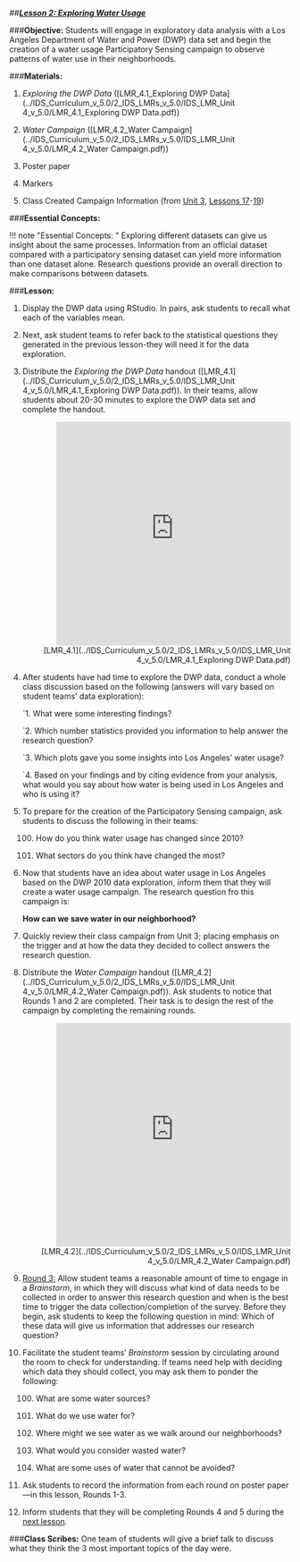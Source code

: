 ##***<u>Lesson 2: Exploring Water Usage</u>***

###**Objective:**
Students will engage in exploratory data analysis with a Los Angeles Department of Water and Power
(DWP) data set and begin the creation of a water usage Participatory Sensing campaign to observe
patterns of water use in their neighborhoods.

###**Materials:**
1. *Exploring the DWP Data* ([LMR_4.1_Exploring DWP Data](../IDS_Curriculum_v_5.0/2_IDS_LMRs_v_5.0/IDS_LMR_Unit 4_v_5.0/LMR_4.1_Exploring DWP Data.pdf))

2. *Water Campaign* ([LMR_4.2_Water Campaign](../IDS_Curriculum_v_5.0/2_IDS_LMRs_v_5.0/IDS_LMR_Unit 4_v_5.0/LMR_4.2_Water Campaign.pdf))

3. Poster paper

4. Markers

5. Class Created Campaign Information (from [Unit 3](../unit3/overview.md), [Lessons 17](../unit3/lesson17.md)-[19](../unit3/lesson19.md))

###**Essential Concepts:**

!!! note "Essential Concepts: " 
    Exploring different datasets can give us insight about the same processes. Information
    from an official dataset compared with a participatory sensing dataset can yield more information than one
    dataset alone. Research questions provide an overall direction to make comparisons between datasets.

###**Lesson:**
1. Display the DWP data using RStudio. In pairs, ask students to recall what each of the variables
mean.

2. Next, ask student teams to refer back to the statistical questions they generated in the previous
lesson-they will need it for the data exploration.

3. Distribute the *Exploring the DWP Data* handout ([LMR_4.1](../IDS_Curriculum_v_5.0/2_IDS_LMRs_v_5.0/IDS_LMR_Unit 4_v_5.0/LMR_4.1_Exploring DWP Data.pdf)). In their teams, allow students about
20-30 minutes to explore the DWP data set and complete the handout.
    <div align="right"><iframe src="https://docs.google.com/viewerng/viewer?url=https://curriculum.idsucla.org/IDS_Curriculum_v_5.0/2_IDS_LMRs_v_5.0/IDS_LMR_Unit 4_v_5.0/LMR_4.1_Exploring DWP Data.pdf&embedded=true" style=" width:420px;height:400px;" frameborder="0"></iframe><br>[LMR_4.1](../IDS_Curriculum_v_5.0/2_IDS_LMRs_v_5.0/IDS_LMR_Unit 4_v_5.0/LMR_4.1_Exploring DWP Data.pdf)</div>

4. After students have had time to explore the DWP data, conduct a whole class discussion based
on the following (answers will vary based on student teams’ data exploration):

    `1. What were some interesting findings?

    `2. Which number statistics provided you information to help answer the research
    question?

    `3. Which plots gave you some insights into Los Angeles’ water usage?

    `4. Based on your findings and by citing evidence from your analysis, what would you
    say about how water is being used in Los Angeles and who is using it?

5. To prepare for the creation of the Participatory Sensing campaign, ask students to discuss the
following in their teams:

    100. How do you think water usage has changed since 2010?

    100. What sectors do you think have changed the most?

6. Now that students have an idea about water usage in Los Angeles based on the DWP 2010 data
exploration, inform them that they will create a water usage campaign. The research question fro
this campaign is:

    **How can we save water in our neighborhood?**

7. Quickly review their class campaign from Unit 3; placing emphasis on the trigger and at how the
data they decided to collect answers the research question.

8. Distribute the *Water Campaign* handout ([LMR_4.2](../IDS_Curriculum_v_5.0/2_IDS_LMRs_v_5.0/IDS_LMR_Unit 4_v_5.0/LMR_4.2_Water Campaign.pdf)). Ask students to notice that Rounds 1 and 2
are completed. Their task is to design the rest of the campaign by completing the remaining
rounds.
    <div align="right"><iframe src="https://docs.google.com/viewerng/viewer?url=https://curriculum.idsucla.org/IDS_Curriculum_v_5.0/2_IDS_LMRs_v_5.0/IDS_LMR_Unit 4_v_5.0/LMR_4.2_Water Campaign.pdf&embedded=true" style=" width:420px;height:400px;" frameborder="0"></iframe><br>[LMR_4.2](../IDS_Curriculum_v_5.0/2_IDS_LMRs_v_5.0/IDS_LMR_Unit 4_v_5.0/LMR_4.2_Water Campaign.pdf)</div>

9. <u>Round 3:</u> Allow student teams a reasonable amount of time to engage in a *Brainstorm*, in which
they will discuss what kind of data needs to be collected in order to answer this research question
and when is the best time to trigger the data collection/completion of the survey. Before they
begin, ask students to keep the following question in mind: Which of these data will give us
information that addresses our research question?

10. Facilitate the student teams’ *Brainstorm* session by circulating around the room to check for
understanding. If teams need help with deciding which data they should collect, you may ask
them to ponder the following:

    100. What are some water sources?

    100. What do we use water for?

    100. Where might we see water as we walk around our neighborhoods?

    100. What would you consider wasted water?
    
    100. What are some uses of water that cannot be avoided?

11. Ask students to record the information from each round on poster paper—in this lesson, Rounds
1-3.

12. Inform students that they will be completing Rounds 4 and 5 during the [next lesson](lesson3.md).

###**Class Scribes:**
One team of students will give a brief talk to discuss what they think the 3 most important topics of the
day were.
